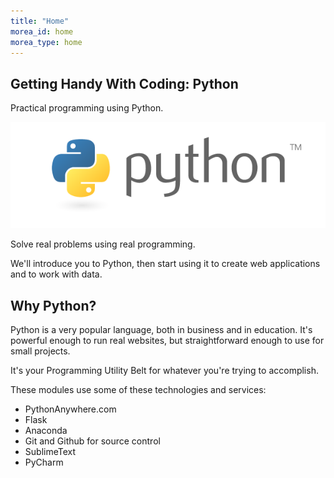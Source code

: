 ```yaml
---
title: "Home"
morea_id: home
morea_type: home
---
```


## Getting Handy With Coding: Python

Practical programming using Python.

![Python Logo](/morea/python-logo.png)

Solve real problems using real programming.

We'll introduce you to Python, then start using it to create web applications and to work with data.

## Why Python?

Python is a very popular language, both in business and in education. It's powerful enough to run real websites, but straightforward enough to use for small projects.

It's your Programming Utility Belt for whatever you're trying to accomplish. 

These modules use some of these technologies and services:

* PythonAnywhere.com
* Flask
* Anaconda
* Git and Github for source control
* SublimeText
* PyCharm
